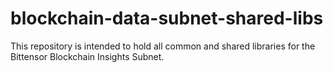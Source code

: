 # blockchain-data-subnet-shared-libs

This repository is intended to hold all common and shared libraries for the Bittensor Blockchain Insights Subnet.